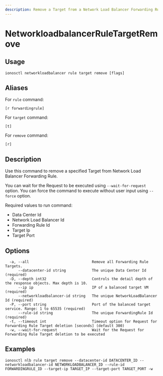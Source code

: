 ```yaml
---
description: Remove a Target from a Network Load Balancer Forwarding Rule
---
```


# NetworkloadbalancerRuleTargetRemove

## Usage

```text
ionosctl networkloadbalancer rule target remove [flags]
```

## Aliases

For `rule` command:

```text
[r forwardingrule]
```

For `target` command:

```text
[t]
```

For `remove` command:

```text
[r]
```

## Description

Use this command to remove a specified Target from Network Load Balancer Forwarding Rule.

You can wait for the Request to be executed using `--wait-for-request` option. You can force the command to execute without user input using `--force` option.

Required values to run command:

* Data Center Id
* Network Load Balancer Id
* Forwarding Rule Id
* Target Ip
* Target Port

## Options

```text
  -a, --all                             Remove all Forwarding Rule Targets.
      --datacenter-id string            The unique Data Center Id (required)
  -D, --depth int32                     Controls the detail depth of the response objects. Max depth is 10.
      --ip ip                           IP of a balanced target VM (required)
      --networkloadbalancer-id string   The unique NetworkLoadBalancer Id (required)
  -P, --port string                     Port of the balanced target service. Range: 1 to 65535 (required)
      --rule-id string                  The unique ForwardingRule Id (required)
  -t, --timeout int                     Timeout option for Request for Forwarding Rule Target deletion [seconds] (default 300)
  -w, --wait-for-request                Wait for the Request for Forwarding Rule Target deletion to be executed
```

## Examples

```text
ionosctl nlb rule target remove --datacenter-id DATACENTER_ID --networkloadbalancer-id NETWORKLOADBALANCER_ID --rule-id FORWARDINGRULE_ID --target-ip TARGET_IP --target-port TARGET_PORT -w
```

